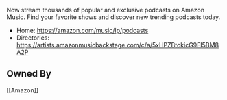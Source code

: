 Now stream thousands of popular and exclusive podcasts on Amazon Music. Find your favorite shows and discover new trending podcasts today.

* Home: https://amazon.com/music/lp/podcasts
* Directories: https://artists.amazonmusicbackstage.com/c/a/5xHPZBtokicG9FI5BM8A2P

## Owned By
[[Amazon]]
